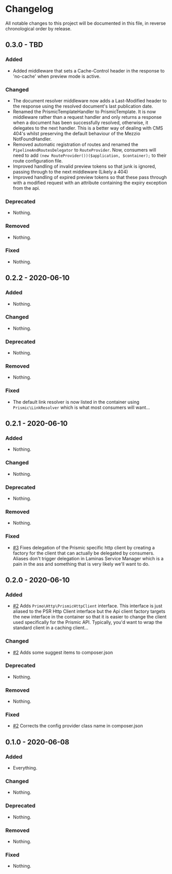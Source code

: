 # Changelog

All notable changes to this project will be documented in this file, in reverse chronological order by release.

## 0.3.0 - TBD

### Added

- Added middleware that sets a Cache-Control header in the response to 'no-cache' when preview mode is active.

### Changed

- The document resolver middleware now adds a Last-Modified header to the response using the resolved document's last publication date.
- Renamed the PrismicTemplateHandler to PrismicTemplate. It is now middleware rather than a request handler and only returns a response when a document has been successfully resolved, otherwise, it delegates to the next handler. This is a better way of dealing with CMS 404's whilst preserving the default behaviour of the Mezzio NotFoundHandler. 
- Removed automatic registration of routes and renamed the `PipelineAndRoutesDelegator` to `RouteProvider`. Now, consumers will need to add `(new RouteProvider())($application, $container);` to their route configuration file.
- Improved handling of invalid preview tokens so that junk is ignored, passing through to the next middleware (Likely a 404)
- Improved handling of expired preview tokens so that these pass through with a modified request with an attribute containing the expiry exception from the api.

### Deprecated

- Nothing.

### Removed

- Nothing.

### Fixed

- Nothing.

## 0.2.2 - 2020-06-10

### Added

- Nothing.

### Changed

- Nothing.

### Deprecated

- Nothing.

### Removed

- Nothing.

### Fixed

- The default link resolver is now listed in the container using `Prismic\LinkResolver` which is what most consumers will want…

## 0.2.1 - 2020-06-10

### Added

- Nothing.

### Changed

- Nothing.

### Deprecated

- Nothing.

### Removed

- Nothing.

### Fixed

- [#3](https://github.com/netglue/primo/pull/3) Fixes delegation of the Prismic specific http client by creating a factory for the client that can actually be delegated by consumers. Aliases don't trigger delegation in Laminas Service Manager which is a pain in the ass and something that is very likely we'll want to do.

## 0.2.0 - 2020-06-10

### Added

- [#2](https://github.com/netglue/primo/pull/2) Adds `Primo\Http\PrismicHttpClient` interface. This interface is just aliased to the PSR Http Client interface but the Api client factory targets the new interface in the container so that it is easier to change the client used specifically for the Prismic API. Typically, you'd want to wrap the standard client in a caching client…

### Changed

- [#2](https://github.com/netglue/primo/pull/2) Adds some suggest items to composer.json

### Deprecated

- Nothing.

### Removed

- Nothing.

### Fixed

- [#2](https://github.com/netglue/primo/pull/2) Corrects the config provider class name in composer.json

## 0.1.0 - 2020-06-08

### Added

- Everything.

### Changed

- Nothing.

### Deprecated

- Nothing.

### Removed

- Nothing.

### Fixed

- Nothing.
